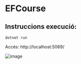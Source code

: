 # EFCourse

## Instruccions execució:
```
dotnet run
```

Accés: http://localhost:5069/

![image](https://github.com/projecteinf/EFCourse/assets/96139692/abde8045-21de-4939-a18c-bf538e04c21f)

